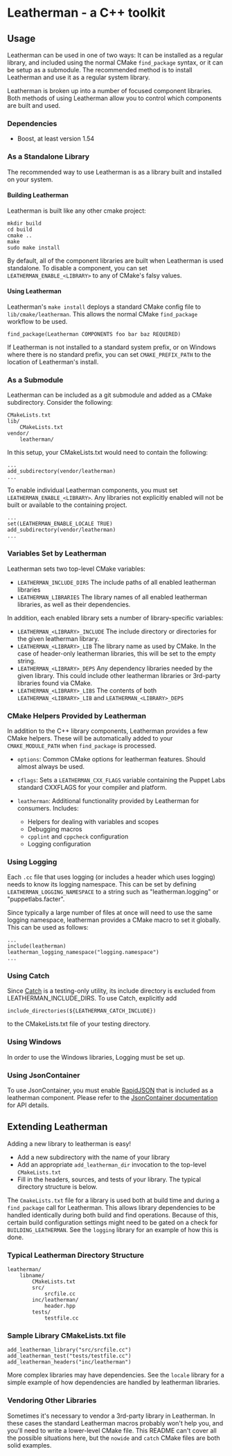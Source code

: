 # Leatherman - a C++ toolkit

## Usage

Leatherman can be used in one of two ways: It can be installed as a
regular library, and included using the normal CMake `find_package`
syntax, or it can be setup as a submodule. The recommended method is
to install Leatherman and use it as a regular system library.

Leatherman is broken up into a number of focused component
libraries. Both methods of using Leatherman allow you to control which
components are built and used.

### Dependencies

* Boost, at least version 1.54

### As a Standalone Library

The recommended way to use Leatherman is as a library built and
installed on your system.

#### Building Leatherman

Leatherman is built like any other cmake project:

    mkdir build
    cd build
    cmake ..
    make
    sudo make install

By default, all of the component libraries are built when Leatherman
is used standalone. To disable a component, you can set
`LEATHERMAN_ENABLE_<LIBRARY>` to any of CMake's falsy values.

#### Using Leatherman

Leatherman's `make install` deploys a standard CMake config file to
`lib/cmake/leatherman`. This allows the normal CMake `find_package`
workflow to be used.

    find_package(Leatherman COMPONENTS foo bar baz REQUIRED)

If Leatherman is not installed to a standard system prefix, or on
Windows where there is no standard prefix, you can set
`CMAKE_PREFIX_PATH` to the location of Leatherman's install.

### As a Submodule

Leatherman can be included as a git submodule and added as a CMake
subdirectory. Consider the following:

    CMakeLists.txt
    lib/
        CMakeLists.txt
    vendor/
        leatherman/

In this setup, your CMakeLists.txt would need to contain the following:

    ...
    add_subdirectory(vendor/leatherman)
    ...

To enable individual Leatherman components, you must set
`LEATHERMAN_ENABLE_<LIBRARY>`. Any libraries not explicitly enabled
will not be built or available to the containing project.

    ...
    set(LEATHERMAN_ENABLE_LOCALE TRUE)
    add_subdirectory(vendor/leatherman)
    ...

### Variables Set by Leatherman

Leatherman sets two top-level CMake variables:

* `LEATHERMAN_INCLUDE_DIRS` The include paths of all enabled
  leatherman libraries
* `LEATHERMAN_LIBRARIES` The library names of all enabled leatherman
  libraries, as well as their dependencies.

In addition, each enabled library sets a number of library-specific
variables:

* `LEATHERMAN_<LIBRARY>_INCLUDE` The include directory or directories
  for the given leatherman library.
* `LEATHERMAN_<LIBRARY>_LIB` The library name as used by CMake. In the
  case of header-only leatherman libraries, this will be set to the
  empty string.
* `LEATHERMAN_<LIBRARY>_DEPS` Any dependency libraries needed by the
  given library. This could include other leatherman libraries or
  3rd-party libraries found via CMake.
* `LEATHERMAN_<LIBRARY>_LIBS` The contents of both
  `LEATHERMAN_<LIBRARY>_LIB` and `LEATHERMAN_<LIBRARY>_DEPS`

### CMake Helpers Provided by Leatherman

In addition to the C++ library components, Leatherman provides a few
CMake helpers. These will be automatically added to your
`CMAKE_MODULE_PATH` when `find_package` is processed.

* `options`: Common CMake options for leatherman features. Should
  almost always be used.
* `cflags`: Sets a `LEATHERMAN_CXX_FLAGS` variable containing the
  Puppet Labs standard CXXFLAGS for your compiler and platform.

* `leatherman`: Additional functionality provided by Leatherman for
  consumers. Includes:
  * Helpers for dealing with variables and scopes
  * Debugging macros
  * `cpplint` and `cppcheck` configuration
  * Logging configuration

### Using Logging

Each `.cc` file that uses logging (or includes a header which uses
logging) needs to know its logging namespace. This can be set by
defining `LEATHERMAN_LOGGING_NAMESPACE` to a string such as
"leatherman.logging" or "puppetlabs.facter".

Since typically a large number of files at once will need to use the
same logging namespace, leatherman provides a CMake macro to set it
globally. This can be used as follows:

    ...
    include(leatherman)
    leatherman_logging_namespace("logging.namespace")
    ...

### Using Catch

Since [Catch][1] is a testing-only utility, its include directory is
excluded from LEATHERMAN_INCLUDE_DIRS. To use Catch, explicitly add

    include_directories(${LEATHERMAN_CATCH_INCLUDE})

to the CMakeLists.txt file of your testing directory.

### Using Windows

In order to use the Windows libraries, Logging must be set up.

### Using JsonContainer

To use JsonContainer, you must enable [RapidJSON][2] that is included
as a leatherman component.
Please refer to the [JsonContainer documentation][3] for API details.

## Extending Leatherman

Adding a new library to leatherman is easy!

* Add a new subdirectory with the name of your library
* Add an appropriate `add_leatherman_dir` invocation to the top-level
  `CMakeLists.txt`
* Fill in the headers, sources, and tests of your library. The typical
  directory structure is below.

The `CmakeLists.txt` file for a library is used both at build time and
during a `find_package` call for Leatherman. This allows library
dependencies to be handled identically during both build and find
operations. Because of this, certain build configuration settings
might need to be gated on a check for `BUILDING_LEATHERMAN`. See the
`logging` library for an example of how this is done.

### Typical Leatherman Directory Structure

    leatherman/
        libname/
            CMakeLists.txt
            src/
                srcfile.cc
            inc/leatherman/
                header.hpp
            tests/
                testfile.cc

### Sample Library CMakeLists.txt file

    add_leatherman_library("src/srcfile.cc")
    add_leatherman_test("tests/testfile.cc")
    add_leatherman_headers("inc/leatherman")

More complex libraries may have dependencies. See the `locale` library
for a simple example of how dependencies are handled by leatherman
libraries.

### Vendoring Other Libraries

Sometimes it's necessary to vendor a 3rd-party library in
Leatherman. In these cases the standard Leatherman macros probably
won't help you, and you'll need to write a lower-level CMake
file. This README can't cover all the possible situations here, but
the `nowide` and `catch` CMake files are both solid examples.

[1]: https://github.com/philsquared/Catch
[2]: https://github.com/miloyip/rapidjson
[3]: json_container/README.md
